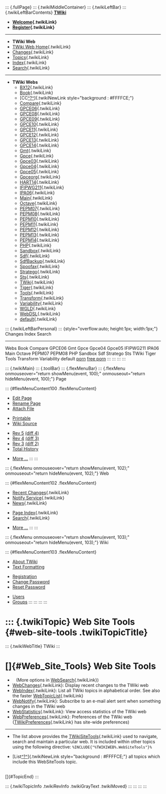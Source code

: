 ::: {.fullPage}
::: {.twikiMiddleContainer}
::: {.twikiLeftBar}
::: {.twikiLeftBarContents}
**[TWiki](http://TWiki.org/)**

-   **[Welcome](WelcomeGuest){.twikiLink}**
-   **[Register](TWikiRegistration){.twikiLink}**

------------------------------------------------------------------------

-   **TWiki Web**
-   [TWiki Web Home](WebHome){.twikiLink}
-   [Changes](WebChanges){.twikiLink}
-   [Topics](WebTopicList){.twikiLink}
-   [Index](WebIndex){.twikiLink}
-   [Search](WebSearch){.twikiLink}

------------------------------------------------------------------------

-   **TWiki Webs**
    -   [BX12](../BX12/WebHome){.twikiLink}
    -   [Book](../Book/WebHome){.twikiLink}
    -   [CC[^?^](http://www.program-transformation.org/edit/CC/WebHome?topicparent=TWiki.WebSiteTools)]{.twikiNewLink
        style="background : #FFFFCE;"}
    -   [Compare](../Compare/WebHome){.twikiLink}
    -   [GPCE06](../GPCE06/WebHome){.twikiLink}
    -   [GPCE08](../GPCE08/WebHome){.twikiLink}
    -   [GPCE09](../GPCE09/WebHome){.twikiLink}
    -   [GPCE10](../GPCE10/WebHome){.twikiLink}
    -   [GPCE11](../GPCE11/WebHome){.twikiLink}
    -   [GPCE12](../GPCE12/WebHome){.twikiLink}
    -   [GPCE13](../GPCE13/WebHome){.twikiLink}
    -   [GPCE14](../GPCE14/WebHome){.twikiLink}
    -   [Gmt](../Gmt/WebHome){.twikiLink}
    -   [Gpce](../Gpce/WebHome){.twikiLink}
    -   [Gpce03](http://www.program-transformation.org/Gpce03/WebHome){.twikiLink}
    -   [Gpce04](../Gpce04/WebHome){.twikiLink}
    -   [Gpce05](../Gpce05/WebHome){.twikiLink}
    -   [Gpceorg](../Gpceorg/WebHome){.twikiLink}
    -   [HART14](../HART14/WebHome){.twikiLink}
    -   [IFIPWG211](http://www.program-transformation.org/IFIPWG211/WebHome){.twikiLink}
    -   [IPA06](../IPA06/WebHome){.twikiLink}
    -   [Main](../Main/WebHome){.twikiLink}
    -   [Octave](../Octave/WebHome){.twikiLink}
    -   [PEPM07](../PEPM07/WebHome){.twikiLink}
    -   [PEPM08](../PEPM08/WebHome){.twikiLink}
    -   [PEPM10](../PEPM10/WebHome){.twikiLink}
    -   [PEPM11](../PEPM11/WebHome){.twikiLink}
    -   [PEPM12](../PEPM12/WebHome){.twikiLink}
    -   [PEPM13](../PEPM13/WebHome){.twikiLink}
    -   [PEPM14](../PEPM14/WebHome){.twikiLink}
    -   [PHP](../PHP/WebHome){.twikiLink}
    -   [Sandbox](../Sandbox/WebHome){.twikiLink}
    -   [Sdf](../Sdf/WebHome){.twikiLink}
    -   [SdfBackup](../SdfBackup/WebHome){.twikiLink}
    -   [Spoofax](../Spoofax/WebHome){.twikiLink}
    -   [Stratego](../Stratego/WebHome){.twikiLink}
    -   [Sts](../Sts/WebHome){.twikiLink}
    -   [TWiki](WebHome){.twikiLink}
    -   [Tiger](../Tiger/WebHome){.twikiLink}
    -   [Tools](../Tools/WebHome){.twikiLink}
    -   [Transform](../Transform/WebHome){.twikiLink}
    -   [Variability](../Variability/WebHome){.twikiLink}
    -   [WGLD](../WGLD/WebHome){.twikiLink}
    -   [WebDSL](../WebDSL/WebHome){.twikiLink}
    -   [default](DefaultWebHome){.twikiLink}

::: {.twikiLeftBarPersonal}
::: {style="overflow:auto; height:1px; width:1px;"}
Changes Index Search

------------------------------------------------------------------------

Webs Book Compare GPCE06 Gmt Gpce Gpce04 Gpce05 IFIPWG211 IPA06 Main
Octave PEPM07 PEPM08 PHP Sandbox Sdf Stratego Sts TWiki Tiger Tools
Transform Variability default
[porn](http://www.estrategiavirtual.com/adult/) [free
porn](http://www.estrategiavirtual.com/free/)
:::
:::
:::
:::

::: {.twikiMain}
::: {.toolBar}
::: {.flexMenuBar}
::: {.flexMenu onmouseover="return showMenu(event, 100);" onmouseout="return hideMenu(event, 100);"}
Page

::: {#flexMenuContent100 .flexMenuContent}
-   [Edit
    Page](http://www.program-transformation.org/edit/TWiki/WebSiteTools?t=1536827308)
-   [Rename
    Page](http://www.program-transformation.org/rename/TWiki/WebSiteTools)
-   [Attach
    File](http://www.program-transformation.org/attach/TWiki/WebSiteTools)

<!-- -->

-   [Printable](http://www.program-transformation.org/view/TWiki/WebSiteTools?skin=print.pattern)
-   [Wiki
    Source](http://www.program-transformation.org/view/TWiki/WebSiteTools?skin=text&raw=on&contenttype=text/plain)

<!-- -->

-   [Rev
    5](http://www.program-transformation.org/view/TWiki/WebSiteTools?rev=1.5)
    [(diff 4)](http://www.program-transformation.org/rdiff/TWiki/WebSiteTools?rev1=1.5&rev2=1.4)
-   [Rev
    4](http://www.program-transformation.org/view/TWiki/WebSiteTools?rev=1.4)
    [(diff 3)](http://www.program-transformation.org/rdiff/TWiki/WebSiteTools?rev1=1.4&rev2=1.3)
-   [Rev
    3](http://www.program-transformation.org/view/TWiki/WebSiteTools?rev=1.3)
    [(diff 2)](http://www.program-transformation.org/rdiff/TWiki/WebSiteTools?rev1=1.3&rev2=1.2)
-   [Total
    History](http://www.program-transformation.org/rdiff/TWiki/WebSiteTools)

<!-- -->

-   [More
    \...](http://www.program-transformation.org/oops/TWiki/WebSiteTools?template=oopsmore&param1=1.5&param2=1.5)
:::
:::

::: {.flexMenu onmouseover="return showMenu(event, 102);" onmouseout="return hideMenu(event, 102);"}
Web

::: {#flexMenuContent102 .flexMenuContent}
-   [Recent Changes](WebChanges){.twikiLink}
-   [Notify Service](WebNotify){.twikiLink}
-   [News](WebNews){.twikiLink}

<!-- -->

-   [Page Index](WebIndex){.twikiLink}
-   [Search](WebSearch){.twikiLink}

<!-- -->

-   [More
    \...](http://www.program-transformation.org/oops/TWiki/WebSiteTools?template=oopsmore&param1=1.5&param2=1.5)
:::
:::

::: {.flexMenu onmouseover="return showMenu(event, 103);" onmouseout="return hideMenu(event, 103);"}
Wiki

::: {#flexMenuContent103 .flexMenuContent}
-   [About
    TWiki](http://www.program-transformation.org/view/TWiki/WebHome)
-   [Text
    Formatting](http://www.program-transformation.org/view/TWiki/TextFormattingRules)

<!-- -->

-   [Registration](http://www.program-transformation.org/view/TWiki/TWikiRegistration)
-   [Change
    Password](http://www.program-transformation.org/view/TWiki/ChangePassword)
-   [Reset
    Password](http://www.program-transformation.org/view/TWiki/ResetPassword)

<!-- -->

-   [Users](http://www.program-transformation.org/view/Main/TWikiUsers)
-   [Groups](http://www.program-transformation.org/view/Main/TWikiGroups)
:::
:::
:::
:::

::: {.twikiTopic}
Web Site Tools {#web-site-tools .twikiTopicTitle}
==============

::: {.twikiWebTitle}
TWiki
:::

[]{#Web_Site_Tools} Web Site Tools
==================================

-      (More options in [WebSearch](WebSearch){.twikiLink})
-   [WebChanges](WebChanges){.twikiLink}: Display recent changes to the
    TWiki web
-   [WebIndex](WebIndex){.twikiLink}: List all TWiki topics in
    alphabetical order. See also the faster
    [WebTopicList](WebTopicList){.twikiLink}
-   [WebNotify](WebNotify){.twikiLink}: Subscribe to an e-mail alert
    sent when something changes in the TWiki web
-   [WebStatistics](WebStatistics){.twikiLink}: View access statistics
    of the TWiki web
-   [WebPreferences](WebPreferences){.twikiLink}: Preferences of the
    TWiki web ([TWikiPreferences](TWikiPreferences){.twikiLink} has
    site-wide preferences)

------------------------------------------------------------------------

-   The list above provides the
    [TWikiSiteTools](TWikiSiteTools){.twikiLink} used to navigate,
    search and maintain a particular web. It is included within other
    topics using the following directive:
    `%INCLUDE{"%TWIKIWEB%.WebSiteTools"}%`

<!-- -->

-   [List[^?^](http://www.program-transformation.org/edit/TWiki/SearchTWikiscopetextweballregexonsearchINCLUDEWebSiteToolscasesensitiveonnosummaryonnototalon?topicparent=TWiki.WebSiteTools)]{.twikiNewLink
    style="background : #FFFFCE;"} all topics which include this
    WebSiteTools topic.

\
[]{#TopicEnd}
:::

::: {.twikiTopicInfo .twikiRevInfo .twikiGrayText .twikiMoved}
:::
:::
:::
:::
